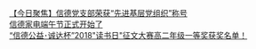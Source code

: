   
[【今日聚焦】信德党支部荣获“先进基层党组织”称号](http://www.dianyue.me/archives/583/5uym74eyi78mlp9u/)  
[信德家电端午节正式开始了](http://www.dianyue.me/archives/316/mbsi2cg5unmlz1k7/)  
[“信德公益･诚达杯”2018&quot;读书日&quot;征文大赛高二年级一等奖获奖名单！](http://www.dianyue.me/archives/343/roz30hcyenuzckza/)